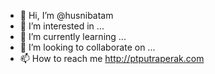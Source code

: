 - 👋 Hi, I’m @husnibatam
- 👀 I’m interested in ...
- 🌱 I’m currently learning ...
- 💞️ I’m looking to collaborate on ...
- 📫 How to reach me http://ptputraperak.com

<!---
husnibatam/husnibatam is a ✨ special ✨ repository because its `README.md` (this file) appears on your GitHub profile.
You can click the Preview link to take a look at your changes.
--->

